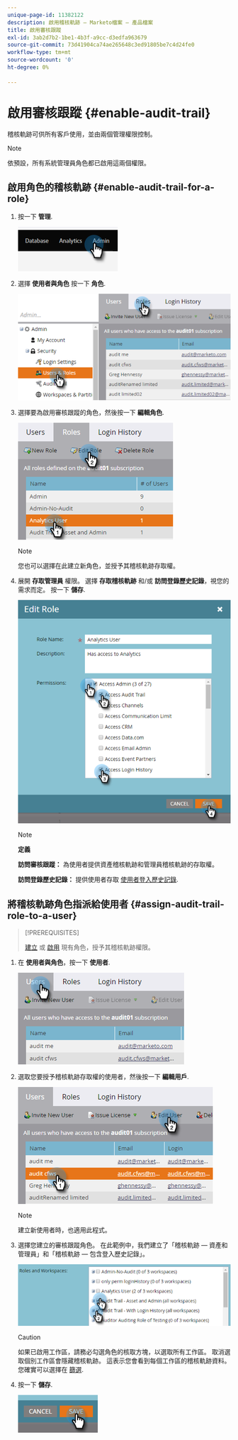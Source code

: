 ```yaml
---
unique-page-id: 11382122
description: 啟用稽核軌跡 — Marketo檔案 — 產品檔案
title: 啟用審核跟蹤
exl-id: 3ab2d7b2-1be1-4b3f-a9cc-d3edfa963679
source-git-commit: 73d41904ca74ae265648c3ed91805be7c4d24fe0
workflow-type: tm+mt
source-wordcount: '0'
ht-degree: 0%

---
```


# 啟用審核跟蹤 {#enable-audit-trail}

稽核軌跡可供所有客戶使用，並由兩個管理權限控制。

>[!NOTE]
>
>依預設，所有系統管理員角色都已啟用這兩個權限。

## 啟用角色的稽核軌跡 {#enable-audit-trail-for-a-role}

1. 按一下 **管理**.

   ![](assets/enable-audit-trail-1.png)

1. 選擇 **使用者與角色** 按一下 **角色**.

   ![](assets/enable-audit-trail-2.png)

1. 選擇要為啟用審核跟蹤的角色，然後按一下 **編輯角色**.

   ![](assets/enable-audit-trail-3.png)

   >[!NOTE]
   >
   >您也可以選擇在此建立新角色，並授予其稽核軌跡存取權。

1. 展開 **存取管理員** 權限。 選擇 **存取稽核軌跡** 和/或 **訪問登錄歷史記錄**，視您的需求而定。 按一下 **儲存**.

   ![](assets/enable-audit-trail-4.png)

   >[!NOTE]
   >
   >**定義**
   >
   >**訪問審核跟蹤：** 為使用者提供資產稽核軌跡和管理員稽核軌跡的存取權。
   >
   >**訪問登錄歷史記錄：** 提供使用者存取 [使用者登入歷史記錄](/help/marketo/product-docs/administration/audit-trail/user-login-history.md).

## 將稽核軌跡角色指派給使用者 {#assign-audit-trail-role-to-a-user}

>[!PREREQUISITES]
>
>[建立](/help/marketo/product-docs/administration/users-and-roles/create-delete-edit-and-change-a-user-role.md#create-a-role) 或 [啟用](#enable-audit-trail) 現有角色，授予其稽核軌跡權限。

1. 在 **使用者與角色**，按一下 **使用者**.

   ![](assets/enable-audit-trail-5.png)

1. 選取您要授予稽核軌跡存取權的使用者，然後按一下 **編輯用戶**.

   ![](assets/enable-audit-trail-6.png)

   >[!NOTE]
   >
   >建立新使用者時，也適用此程式。

1. 選擇您建立的審核跟蹤角色。 在此範例中，我們建立了「稽核軌跡 — 資產和管理員」和「稽核軌跡 — 包含登入歷史記錄」。

   ![](assets/enable-audit-trail-7.png)

   >[!CAUTION]
   >
   >如果已啟用工作區，請務必勾選角色的核取方塊，以選取所有工作區。 取消選取個別工作區會隱藏稽核軌跡。 這表示您會看到每個工作區的稽核軌跡資料。 您確實可以選擇在 [篩選](/help/marketo/product-docs/administration/audit-trail/filtering-in-audit-trail.md).

1. 按一下 **儲存**.

   ![](assets/enable-audit-trail-8.png)
